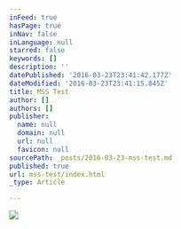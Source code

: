 ```yaml
---
inFeed: true
hasPage: true
inNav: false
inLanguage: null
starred: false
keywords: []
description: ''
datePublished: '2016-03-23T23:41:42.177Z'
dateModified: '2016-03-23T23:41:15.845Z'
title: MSS Test
author: []
authors: []
publisher:
  name: null
  domain: null
  url: null
  favicon: null
sourcePath: _posts/2016-03-23-mss-test.md
published: true
url: mss-test/index.html
_type: Article

---
```

![](https://the-grid-user-content.s3-us-west-2.amazonaws.com/3aa871a5-ab2e-4eb3-bd34-676cc239d324.jpg)